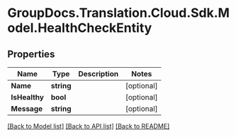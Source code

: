 # GroupDocs.Translation.Cloud.Sdk.Model.HealthCheckEntity

## Properties

Name | Type | Description | Notes
------------ | ------------- | ------------- | -------------
**Name** | **string** |  | [optional] 
**IsHealthy** | **bool** |  | [optional] 
**Message** | **string** |  | [optional] 

[[Back to Model list]](../README.md#documentation-for-models) [[Back to API list]](../README.md#documentation-for-api-endpoints) [[Back to README]](../README.md)

